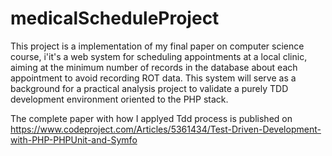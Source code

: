 # medicalScheduleProject
This project is a implementation of my final paper on computer science course, i'it's a web system for scheduling appointments at a local clinic, aiming at the minimum number of records in the database about each appointment to avoid recording ROT data. This system will serve as a background for a practical analysis project to validate a purely TDD development environment oriented to the PHP stack.

The complete paper with how I applyed Tdd process is published on https://www.codeproject.com/Articles/5361434/Test-Driven-Development-with-PHP-PHPUnit-and-Symfo
